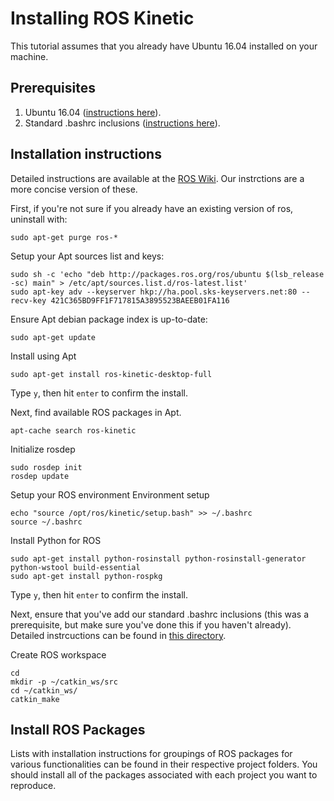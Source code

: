 # Installing ROS Kinetic
This tutorial assumes that you already have Ubuntu 16.04 installed on your machine.

## Prerequisites
   1. Ubuntu 16.04 ([instructions here](https://github.com/riplaboratory/Kanaloa/tree/master/SoftwareInstallation/Ubuntu)).
   2. Standard .bashrc inclusions ([instructions here](https://github.com/riplaboratory/Kanaloa/tree/master/SoftwareInstallation/.bashrc_inclusions)).

## Installation instructions
Detailed instructions are available at the [ROS Wiki](http://wiki.ros.org/kinetic/Installation/Ubuntu).  Our instrctions are a more concise version of these.  

First, if you're not sure if you already have an existing version of ros, uninstall with:

```
sudo apt-get purge ros-*
```

Setup your Apt sources list and keys:

```
sudo sh -c 'echo "deb http://packages.ros.org/ros/ubuntu $(lsb_release -sc) main" > /etc/apt/sources.list.d/ros-latest.list'
sudo apt-key adv --keyserver hkp://ha.pool.sks-keyservers.net:80 --recv-key 421C365BD9FF1F717815A3895523BAEEB01FA116
```

Ensure Apt debian package index is up-to-date:

```
sudo apt-get update
```

Install using Apt

```
sudo apt-get install ros-kinetic-desktop-full
```
Type `y`, then hit `enter` to confirm the install.

Next, find available ROS packages in Apt.

```
apt-cache search ros-kinetic
```

Initialize rosdep

```
sudo rosdep init
rosdep update
```

Setup your ROS environment Environment setup

```
echo "source /opt/ros/kinetic/setup.bash" >> ~/.bashrc
source ~/.bashrc
```

Install Python for ROS

```
sudo apt-get install python-rosinstall python-rosinstall-generator python-wstool build-essential
sudo apt-get install python-rospkg
```

Type `y`, then hit `enter` to confirm the install.

Next, ensure that you've add our standard .bashrc inclusions (this was a prerequisite, but make sure you've done this if you haven't already).  Detailed instrcuctions can be found in [this directory](https://github.com/riplaboratory/Kanaloa/tree/master/SoftwareInstallation/.bashrc_inclusions).

Create ROS workspace

```
cd
mkdir -p ~/catkin_ws/src
cd ~/catkin_ws/
catkin_make
```

## Install ROS Packages
Lists with installation instructions for groupings of ROS packages for various functionalities can be found in their respective project folders.  You should install all of the packages associated with each project you want to reproduce. 

